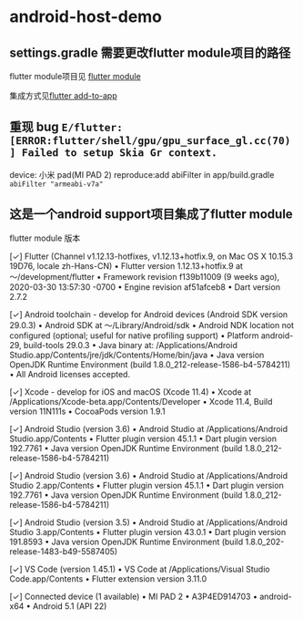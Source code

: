 # android-host-demo

## settings.gradle 需要更改flutter module项目的路径

flutter module项目见 [flutter module](https://github.com/XiaoWangXueBianCheng/fluttermodule-demo.git)

集成方式见[flutter add-to-app](https://flutter.cn/docs/development/add-to-app/android/project-setup)

## 重现 bug `E/flutter: [ERROR:flutter/shell/gpu/gpu_surface_gl.cc(70)] Failed to setup Skia Gr context.`
device: 小米 pad(MI PAD 2)
reproduce:add abiFilter in app/build.gradle `abiFilter "armeabi-v7a"`

## 这是一个android support项目集成了flutter module

flutter module 版本

[✓] Flutter (Channel v1.12.13-hotfixes, v1.12.13+hotfix.9, on Mac OS X 10.15.3 19D76, locale zh-Hans-CN)
    • Flutter version 1.12.13+hotfix.9 at ～/development/flutter
    • Framework revision f139b11009 (9 weeks ago), 2020-03-30 13:57:30 -0700
    • Engine revision af51afceb8
    • Dart version 2.7.2


[✓] Android toolchain - develop for Android devices (Android SDK version 29.0.3)
    • Android SDK at ～/Library/Android/sdk
    • Android NDK location not configured (optional; useful for native profiling support)
    • Platform android-29, build-tools 29.0.3
    • Java binary at: /Applications/Android Studio.app/Contents/jre/jdk/Contents/Home/bin/java
    • Java version OpenJDK Runtime Environment (build 1.8.0_212-release-1586-b4-5784211)
    • All Android licenses accepted.

[✓] Xcode - develop for iOS and macOS (Xcode 11.4)
    • Xcode at /Applications/Xcode-beta.app/Contents/Developer
    • Xcode 11.4, Build version 11N111s
    • CocoaPods version 1.9.1

[✓] Android Studio (version 3.6)
    • Android Studio at /Applications/Android Studio.app/Contents
    • Flutter plugin version 45.1.1
    • Dart plugin version 192.7761
    • Java version OpenJDK Runtime Environment (build 1.8.0_212-release-1586-b4-5784211)

[✓] Android Studio (version 3.6)
    • Android Studio at /Applications/Android Studio 2.app/Contents
    • Flutter plugin version 45.1.1
    • Dart plugin version 192.7761
    • Java version OpenJDK Runtime Environment (build 1.8.0_212-release-1586-b4-5784211)

[✓] Android Studio (version 3.5)
    • Android Studio at /Applications/Android Studio 3.app/Contents
    • Flutter plugin version 43.0.1
    • Dart plugin version 191.8593
    • Java version OpenJDK Runtime Environment (build 1.8.0_202-release-1483-b49-5587405)

[✓] VS Code (version 1.45.1)
    • VS Code at /Applications/Visual Studio Code.app/Contents
    • Flutter extension version 3.11.0

[✓] Connected device (1 available)
    • MI PAD 2 • A3P4ED914703 • android-x64 • Android 5.1 (API 22)